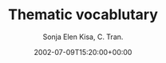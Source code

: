 ---
title: 'Thematic vocablutary'
posts: 2
hash: 't38'
author: 'Sonja Elen Kisa, C. Tran.'
date: 2002-07-09T15:20:00+00:00
sources:
  - http://forums.tokipona.org/viewtopic.php%3Ft=38.html
---